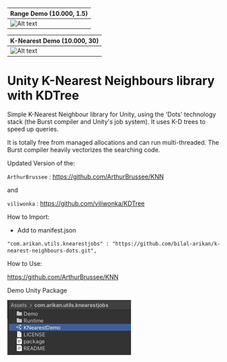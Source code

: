 
| Range Demo (10.000, 1.5)            |
| ----------------------------------- |
| ![Alt text](/SS~/SS1.gif "Gif1") |

| K-Nearest Demo (10.000, 30)         |
| ----------------------------------- |
| ![Alt text](/SS~/SS2.gif "Gif1") |

# Unity K-Nearest Neighbours library with KDTree

Simple K-Nearest Neighbour library for Unity, using the 'Dots' technology stack (the Burst compiler and Unity's job system). It uses K-D trees to speed up queries.

It is totally free from managed allocations and can run multi-threaded. The Burst compiler heavily vectorizes the searching code.

Updated Version of the:

 `ArthurBrussee` : <https://github.com/ArthurBrussee/KNN>

 and

 `viliwonka` : <https://github.com/viliwonka/KDTree>



How to Import:
 - Add to manifest.json
```
"com.arikan.utils.knearestjobs" : "https://github.com/bilal-arikan/k-nearest-neighbours-dots.git",
```


How to Use:

 <https://github.com/ArthurBrussee/KNN>


Demo Unity Package

![Alt text](/SS~/SSDemo.PNG "Demo Import")